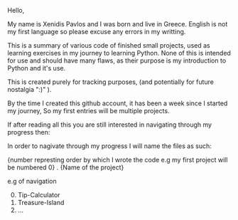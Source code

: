 Hello,

My name is Xenidis Pavlos and I was born and live in Greece.
English is not my first language so please excuse any errors in my writting.

This is a summary of various code of finished small projects, used as learning exercises in my journey to learning Python.
None of this is intended for use and should have many flaws, as their purpose is my introduction to Python and it's use.

This is created purely for tracking purposes, (and potentially for future nostalgia ":)" ).

By the time I created this github account, it has been a week since I started my journey,
So my first entries will be multiple projects.

If after reading all this you are still interested in navigating through my progress then:

In order to nagivate through my progress I will name the files as such:

{number represting order by which I wrote the code e.g my first project will be numbered 0} . {Name of the project}

e.g of navigation

0. Tip-Calculator
1. Treasure-Island
2. ...
